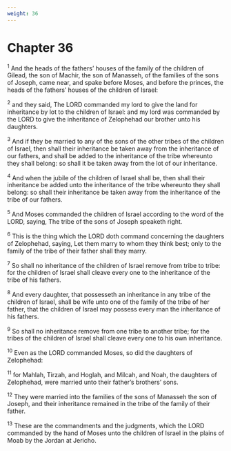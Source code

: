 ```yaml
---
weight: 36
---
```


# Chapter 36

<sup>1</sup> And the heads of the fathers’ houses of the family of the children of Gilead, the son of Machir, the son of Manasseh, of the families of the sons of Joseph, came near, and spake before Moses, and before the princes, the heads of the fathers’ houses of the children of Israel: 

<sup>2</sup> and they said, The LORD commanded my lord to give the land for inheritance by lot to the children of Israel: and my lord was commanded by the LORD to give the inheritance of Zelophehad our brother unto his daughters. 

<sup>3</sup> And if they be married to any of the sons of the other tribes of the children of Israel, then shall their inheritance be taken away from the inheritance of our fathers, and shall be added to the inheritance of the tribe whereunto they shall belong: so shall it be taken away from the lot of our inheritance. 

<sup>4</sup> And when the jubile of the children of Israel shall be, then shall their inheritance be added unto the inheritance of the tribe whereunto they shall belong: so shall their inheritance be taken away from the inheritance of the tribe of our fathers. 

<sup>5</sup> And Moses commanded the children of Israel according to the word of the LORD, saying, The tribe of the sons of Joseph speaketh right. 

<sup>6</sup> This is the thing which the LORD doth command concerning the daughters of Zelophehad, saying, Let them marry to whom they think best; only to the family of the tribe of their father shall they marry. 

<sup>7</sup> So shall no inheritance of the children of Israel remove from tribe to tribe: for the children of Israel shall cleave every one to the inheritance of the tribe of his fathers. 

<sup>8</sup> And every daughter, that possesseth an inheritance in any tribe of the children of Israel, shall be wife unto one of the family of the tribe of her father, that the children of Israel may possess every man the inheritance of his fathers. 

<sup>9</sup> So shall no inheritance remove from one tribe to another tribe; for the tribes of the children of Israel shall cleave every one to his own inheritance. 

<sup>10</sup> Even as the LORD commanded Moses, so did the daughters of Zelophehad: 

<sup>11</sup> for Mahlah, Tirzah, and Hoglah, and Milcah, and Noah, the daughters of Zelophehad, were married unto their father’s brothers’ sons. 

<sup>12</sup> They were married into the families of the sons of Manasseh the son of Joseph, and their inheritance remained in the tribe of the family of their father. 

<sup>13</sup> These are the commandments and the judgments, which the LORD commanded by the hand of Moses unto the children of Israel in the plains of Moab by the Jordan at Jericho. 

